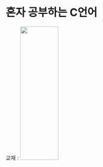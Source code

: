 # 혼자 공부하는 C언어
교재 : <img src = "https://shopping-phinf.pstatic.net/main_3246482/32464827753.20230207163312.jpg?type=w300" height = "350px" width = "100px">
